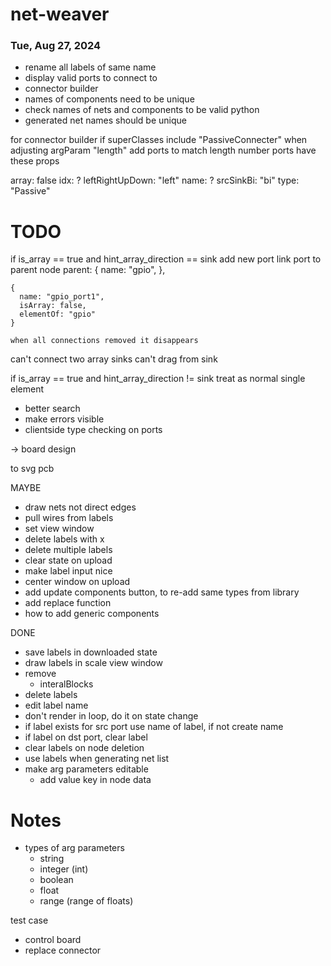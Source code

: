 # net-weaver

### Tue, Aug 27, 2024

- rename all labels of same name
- display valid ports to connect to
- connector builder
- names of components need to be unique
- check names of nets and components to be valid python
- generated net names should be unique

for connector builder
if superClasses include "PassiveConnecter"
when adjusting argParam "length"
add ports to match length number
ports have these props

  array: false
  idx: ?
  leftRightUpDown: "left"
  name: ?
  srcSinkBi: "bi"
  type: "Passive"

# TODO

if is_array == true and hint_array_direction == sink
  add new port
  link port to parent node
    parent: {
      name: "gpio",
    },

    {
      name: "gpio_port1",
      isArray: false,
      elementOf: "gpio"
    }

    when all connections removed it disappears

can't connect two array sinks
can't drag from sink

if is_array == true and hint_array_direction != sink
  treat as normal single element

- better search
- make errors visible
- clientside type checking on ports

-> board design

to svg pcb

MAYBE
- draw nets not direct edges
- pull wires from labels
- set view window
- delete labels with x
- delete multiple labels
- clear state on upload
- make label input nice
- center window on upload
- add update components button, to re-add same types from library
- add replace function
- how to add generic components

DONE
- save labels in downloaded state
- draw labels in scale view window
- remove
  - interalBlocks
- delete labels
- edit label name
- don't render in loop, do it on state change
- if label exists for src port use name of label, if not create name
- if label on dst port, clear label
- clear labels on node deletion
- use labels when generating net list
- make arg parameters editable
  - add value key in node data


# Notes

- types of arg parameters
  - string
  - integer (int)
  - boolean
  - float
  - range (range of floats)

test case
- control board
- replace connector
